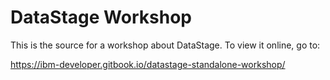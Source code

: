 # DataStage Workshop

This is the source for a workshop about DataStage. To view it online, go to:

<https://ibm-developer.gitbook.io/datastage-standalone-workshop/>
